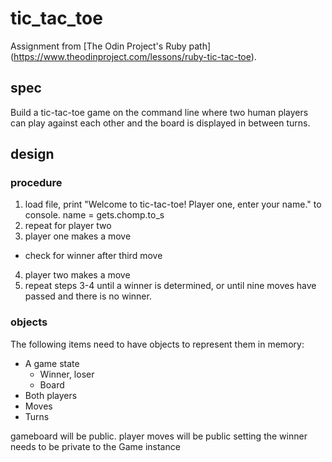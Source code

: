 # tic_tac_toe

Assignment from [The Odin Project's Ruby path]
(https://www.theodinproject.com/lessons/ruby-tic-tac-toe).

## spec

Build a tic-tac-toe game on the command line where two human players can play
against each other and the board is displayed in between turns.

## design

### procedure

1. load file, print "Welcome to tic-tac-toe! Player one, enter your name." to
console. name = gets.chomp.to_s
2. repeat for player two
3. player one makes a move
  - check for winner after third move
4. player two makes a move
5. repeat steps 3-4 until a winner is determined, or until nine moves have
   passed and there is no winner.

### objects

The following items need to have objects to represent them in memory:

- A game state
  - Winner, loser
  - Board
- Both players
- Moves
- Turns

gameboard will be public.
player moves will be public
setting the winner needs to be private to the Game instance
